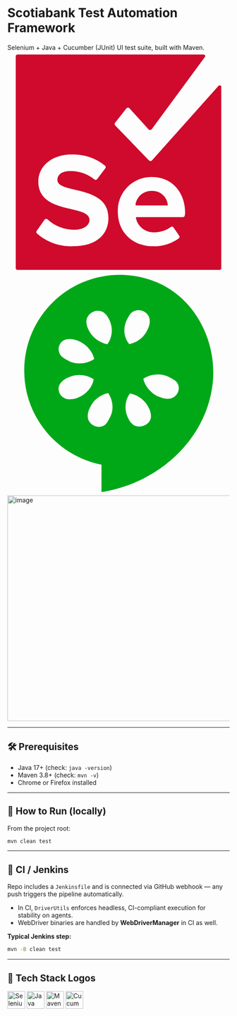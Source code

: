 # Scotiabank Test Automation Framework

Selenium + Java + Cucumber (JUnit) UI test suite, built with Maven.  
<svg xmlns="http://www.w3.org/2000/svg" viewBox="0 0 128 128"><path fill="#CF0A2C" d="M83.1 80.5c-4.7-.1-8.8 3.4-9.3 8.1 0 .2.1.3.3.3h18c.2 0 .3-.1.3-.3-.4-4.8-4.5-8.4-9.3-8.1z"/><path fill="#CF0A2C" d="M121.7 19.9l-38.4 43c-.4.5-1.2.5-1.7.1l-.1-.1-19.4-20.1c-.4-.4-.4-1-.1-1.5l6.5-8.3c.4-.5 1.1-.7 1.6-.3.1.1.2.1.2.2l11 12.1c.4.5 1.2.5 1.7.1l.1-.1 30.7-41.7c.3-.4.2-.9-.2-1.2-.1-.1-.3-.1-.5-.2H5.7c-.5.1-.9.5-.9 1v122.2c0 .5.4.9.9.9h116.6c.5 0 .9-.4.9-.9V20.5c0-.5-.4-.8-.8-.8-.3-.1-.5 0-.7.2zm-83.8 92.5c-7.7.3-15.2-2.3-20.9-7.4-.4-.4-.5-1-.1-1.5l4.5-6.4c.4-.5 1.1-.6 1.6-.3l.1.1c4.2 3.9 9.6 6 15.3 6 6 0 8.9-2.8 8.9-5.7 0-9.1-29.5-2.8-29.5-22.1 0-8.5 7.4-15.6 19.4-15.6 6.9-.2 13.7 2.1 19.1 6.5.4.4.5 1.1.1 1.5l-4.7 6.2c-.4.5-1.1.6-1.6.2-4-3.2-8.9-4.9-14-4.8-4.7 0-7.3 2.1-7.3 5.1 0 8.1 29.4 2.7 29.4 21.8.1 9.3-6.6 16.4-20.3 16.4zm64.3-17.8c0 .6-.5 1-1 1H74.3c-.2 0-.3.1-.3.3.9 5.2 5.6 8.8 10.9 8.5 3.4-.1 6.6-1.1 9.3-3.1.4-.3 1.1-.3 1.4.2l.1.1 3.3 4.8c.3.4.2 1-.2 1.4-4.3 3.2-9.6 4.8-14.9 4.6-11.6 0-20.3-7.8-20.3-20-.3-10.7 8.1-19.6 18.8-19.9h.9c11.3 0 19.1 8.5 19.1 20.9l-.2 1.2z"/></svg>
<svg xmlns="http://www.w3.org/2000/svg" viewBox="0 0 128 128"><path fill="#00A818" d="M92.2 8.3c-1-.6-2-1.2-3-1.7l-3.3-1.5c-.4-.1-.7-.3-1.1-.4-1-.4-1.9-.8-2.9-1.1C76.5 1.8 70.8.9 64.8.9 34.3.9 9.7 25.6 9.7 56.1c0 26.9 19.2 49.2 44.5 54.2v15.8c32.9-5 62.1-31.2 64.3-65.6 1.3-20.8-9-42-26.3-52.2zM51.6 21.6c1.8-.2 3.8.5 5.1 2.1 1 1 1.6 2.3 2.3 3.7 2 4.7 1.3 9.8-1.4 13.5-4.7-1-9-4-11-8.7-.7-1.3-1.1-3.1-1.1-4.4.1-3.4 3-5.9 6.1-6.2zM35.1 37.9h1.1c1.7 0 3 .4 4.7 1.1 4.7 2 8.1 6 9.1 10.4-4 2.7-9.5 3.4-14.2 1.4-1.3-.7-2.6-1.4-4-2.4-4.4-3.6-2-10.3 3.3-10.5zm1.1 34.7c-6.1.3-9-6.7-4.6-10.4 1-1 2.3-1.7 4-2.4 1.8-.8 3.6-1.1 5.5-1.2 3.1-.1 6.1.8 8.6 2.5-.7 4.4-4 8.4-8.7 10.4-1.5.8-3.2 1.1-4.8 1.1zm23.2 9.8c-.7 1.3-1.3 2.7-2.3 4-3.4 4.4-11.2 1.3-10.8-4.4 0-1.3.4-3 1.1-4.3 2-4.7 6-7.7 10.7-8.7 2.6 4 3.3 9.1 1.3 13.4zm9.1-55c.7-1.3 1.3-2.7 2.3-4 1.4-1.6 3.4-2.3 5.3-2.1 3.1.3 6.1 2.8 5.9 6.4 0 1.3-.4 3.1-1.1 4.4-2 4.7-6 7.7-10.7 8.7-3-3.6-3.7-8.6-1.7-13.4zm3 59c-1-1-1.6-2.3-2.3-3.7-2-4.7-1.3-9.8 1.4-13.5 4.7 1 9 4 11 8.7.7 1.3 1.1 3.1 1.1 4.4.2 5.2-7.5 8.2-11.2 4.1zm20.6-14.1c-1.7 0-3-.4-4.7-1.1-4.7-2-8.1-6-9.1-10.4 2.5-1.7 5.6-2.6 8.7-2.5 1.8 0 3.7.4 5.5 1.2 1.3.7 2.6 1.3 4 2.3 4.6 3.4 1.6 10.9-4.4 10.5z"/></svg>
<img width="512" height="512" alt="image" src="https://github.com/user-attachments/assets/fb168ad6-1988-494c-89c3-7b35863e9533" />

---

## 🛠️ Prerequisites

- Java 17+ (check: `java -version`)
- Maven 3.8+ (check: `mvn -v`)
- Chrome or Firefox installed

---

## 🚀 How to Run (locally)

From the project root:

```bash
mvn clean test
```
---

## 🧪 CI / Jenkins

Repo includes a `Jenkinsfile` and is connected via GitHub webhook — any push triggers the pipeline automatically.

- In CI, `DriverUtils` enforces headless, CI-compliant execution for stability on agents.
- WebDriver binaries are handled by **WebDriverManager** in CI as well.

**Typical Jenkins step:**

```bash
mvn -B clean test
```

---

## 🧩 Tech Stack Logos

<p align="left">
  <img src="https://cdn.jsdelivr.net/gh/devicons/devicon/icons/selenium/selenium-original.svg" height="40" alt="Selenium"/>
  <img src="https://cdn.jsdelivr.net/gh/devicons/devicon/icons/java/java-original.svg" height="40" alt="Java"/>
  <img src="https://cdn.jsdelivr.net/gh/devicons/devicon/icons/apachemaven/apachemaven-original.svg" height="40" alt="Maven"/>
  <img src="https://cucumber.io/wp-content/uploads/2021/05/cucumber-open-graph.png" height="40" alt="Cucumber"/>
</p>
